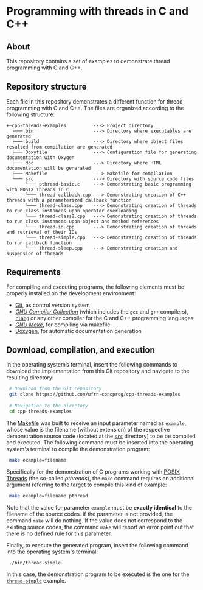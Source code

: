 # Programming with threads in C and C++ #

## About

This repository contains a set of examples to demonstrate thread programming with C and C++.

## Repository structure

Each file in this repository demonstrates a different function for thread programming with C and C++. The files are organized according to the following structure:

```
+─cpp-threads-examples          ---> Project directory
  ├─── bin                      ---> Directory where executables are generated
  ├─── build                    ---> Directory where object files resulted from compilation are generated
  ├─── Doxyfile                 ---> Configuration file for generating documentation with Oxygen
  ├─── doc                      ---> Directory where HTML documentation will be generated
  ├─── Makefile                 ---> Makefile for compilation
  └─── src                      ---> Directory with source code files
       └─── pthread-basic.c     ---> Demonstrating basic programming with POSIX Threads in C
       └─── thread-callback.cpp ---> Demonstrating creation of C++ threads with a parameterized callback function
       └─── thread-class.cpp    ---> Demonstrating creation of threads to run class instances upon operator overloading
       └─── thread-class2.cpp   ---> Demonstrating creation of threads to run class instances upon object and method references
       └─── thread-id.cpp       ---> Demonstrating creation of threads and retrieval of their IDs
       └─── thread-simple.cpp   ---> Demonstrating creation of threads to run callback function
       └─── thread-sleep.cpp    ---> Demonstrating creation and suspension of threads
```

## Requirements

For compiling and executing programs, the following elements must be properly installed on the development environment:

- [Git](https://git-scm.com), as control version system
- [*GNU Compiler Collection*](https://gcc.gnu.org) (which includes the `gcc` and `g++` compilers), [`clang`](https://clang.llvm.org/) or any other compiler for the C and C++ programming languages
- [*GNU Make*](https://www.gnu.org/software/make/), for compiling via makefile
- [Doxygen](https://www.doxygen.nl), for automatic documentation generation

## Download, compilation, and execution

In the operating system’s terminal, insert the following commands to download the implementation from this Git repository and navigate to the resulting directory:

```bash
 # Download from the Git repository
 git clone https://github.com/ufrn-concprog/cpp-threads-examples
 
 # Navigation to the directory
 cd cpp-threads-examples
```

The [Makefile](Makefile) was built to receive an input parameter named as `example`, whose value is the filename (without extension) of the respective demonstration source code (located at the [`src`](src) directory) to be be compiled and executed. The following command must be inserted into the operating system's terminal to compile the demonstration program:

```bash
 make example=filename
```

Specifically for the demonstration of C programs working with [POSIX Threads](http://pubs.opengroup.org/onlinepubs/007908799/xsh/pthread.h.html) (the so-called *pthreads*), the `make` command requires an additional argument referring to the target to compile this kind of example:

```bash
 make example=filename pthread
```

Note that the value for parameter `example` must be **exactly identical** to the filename of the source codes. If the parameter is not provided, the command `make` will do nothing. If the value does not correspond to the existing source codes, the command `make` will report an error point out that there is no defined rule for this parameter. 

Finally, to execute the generated program, insert the following command into the operating system's terminal:

```bash
 ./bin/thread-simple
```

In this case, the demonstration program to be executed is the one for the [`thread-simple`](src/thread-simple.cpp) example.
